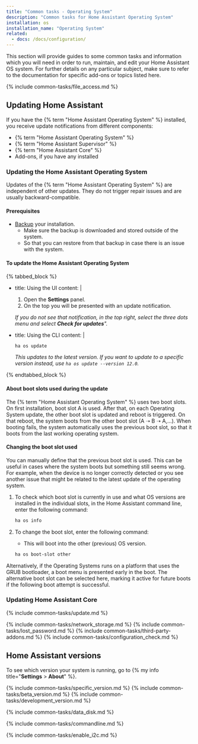 ```yaml
---
title: "Common tasks - Operating System"
description: "Common tasks for Home Assistant Operating System"
installation: os
installation_name: "Operating System"
related:
  - docs: /docs/configuration/
---
```

This section will provide guides to some common tasks and information which you will need in order to run, maintain, and edit your Home Assistant OS system. For further details on any particular subject, make sure to refer to the documentation for specific add-ons or topics listed here.

{% include common-tasks/file_access.md %}

## Updating Home Assistant

If you have the {% term "Home Assistant Operating System" %} installed, you receive update notifications from different components:

- {% term "Home Assistant Operating System" %}
- {% term "Home Assistant Supervisor" %}
- {% term "Home Assistant Core" %}
- Add-ons, if you have any installed

### Updating the Home Assistant Operating System

Updates of the {% term "Home Assistant Operating System" %} are independent of other updates. They do not trigger repair issues and are usually backward-compatible.

#### Prerequisites

- [Backup](/common-tasks/os/#backups) your installation.
  - Make sure the backup is downloaded and stored outside of the system.
  - So that you can restore from that backup in case there is an issue with the system.

#### To update the Home Assistant Operating System

{% tabbed_block %}

- title: Using the UI
  content: |

    1. Open the **Settings** panel.
    2. On the top you will be presented with an update notification.

    _If you do not see that notification, in the top right, select the three dots menu and select **Check for updates**"._

- title: Using the CLI
  content: |

    ```bash
    ha os update
    ```

    _This updates to the latest version. If you want to update to a specific version instead, use  `ha os update --version 12.0`._

{% endtabbed_block %}

#### About boot slots used during the update

The {% term "Home Assistant Operating System" %} uses two boot slots. On first installation, boot slot A is used. After that, on each Operating System update, the other boot slot is updated and reboot is triggered. On that reboot, the system boots from the other boot slot (A ➝ B ➝ A,...). When booting fails, the system automatically uses the previous boot slot, so that it boots from the last working operating system.

#### Changing the boot slot used

You can manually define that the previous boot slot is used. This can be useful in cases where the system boots but something still seems wrong. For example, when the device is no longer correctly detected or you see another issue that might be related to the latest update of the operating system.

1. To check which boot slot is currently in use and what OS versions are installed in the individual slots, in the Home Assistant command line, enter the following command:

    ```bash
    ha os info
    ```

2. To change the boot slot, enter the following command:
   - This will boot into the other (previous) OS version.

    ```bash
    ha os boot-slot other
    ```

Alternatively, if the Operating Systems runs on a platform that uses the GRUB bootloader, a boot menu is presented early in the boot. The alternative boot slot can be selected here, marking it active for future boots if the following boot attempt is successful.

### Updating Home Assistant Core

{% include common-tasks/update.md %}

{% include common-tasks/network_storage.md %}
{% include common-tasks/lost_password.md %}
{% include common-tasks/third-party-addons.md %}
{% include common-tasks/configuration_check.md %}

## Home Assistant versions

To see which version your system is running, go to {% my info title="**Settings** > **About**" %}.

{% include common-tasks/specific_version.md %}
{% include common-tasks/beta_version.md %}
{% include common-tasks/development_version.md %}

{% include common-tasks/data_disk.md %}

<!-- Accessing Home Assistant from the commandline-->
{% include common-tasks/commandline.md %}

<!-- Enabling i2c-->
{% include common-tasks/enable_i2c.md %}
